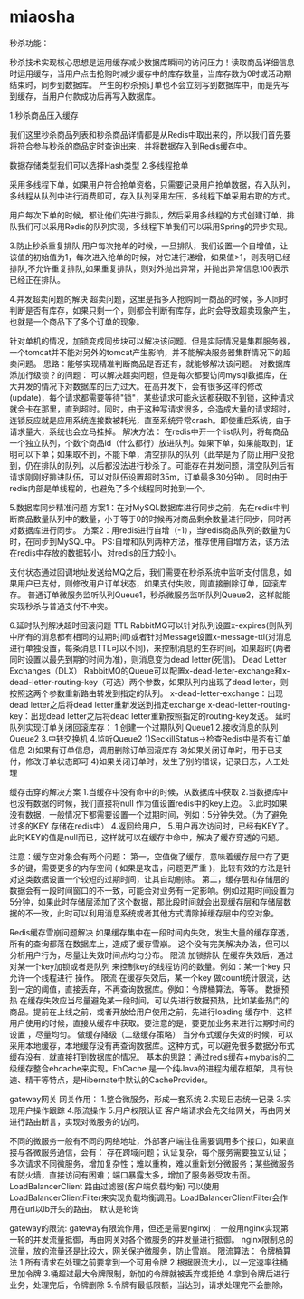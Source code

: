 # miaosha
秒杀功能：

秒杀技术实现核心思想是运用缓存减少数据库瞬间的访问压力！读取商品详细信息时运用缓存，当用户点击抢购时减少缓存中的库存数量，当库存数为0时或活动期结束时，同步到数据库。 产生的秒杀预订单也不会立刻写到数据库中，而是先写到缓存，当用户付款成功后再写入数据库。

1.秒杀商品压入缓存

我们这里秒杀商品列表和秒杀商品详情都是从Redis中取出来的，所以我们首先要将符合参与秒杀的商品定时查询出来，并将数据存入到Redis缓存中。

数据存储类型我们可以选择Hash类型
2.多线程抢单

采用多线程下单，如果用户符合抢单资格，只需要记录用户抢单数据，存入队列，多线程从队列中进行消费即可，存入队列采用左压，多线程下单采用右取的方式。

用户每次下单的时候，都让他们先进行排队，然后采用多线程的方式创建订单，排队我们可以采用Redis的队列实现，多线程下单我们可以采用Spring的异步实现。

3.防止秒杀重复排队
用户每次抢单的时候，一旦排队，我们设置一个自增值，让该值的初始值为1，每次进入抢单的时候，对它进行递增，如果值>1，则表明已经排队,不允许重复排队,如果重复排队，则对外抛出异常，并抛出异常信息100表示已经正在排队。

4.并发超卖问题的解决
超卖问题，这里是指多人抢购同一商品的时候，多人同时判断是否有库存，如果只剩一个，则都会判断有库存，此时会导致超卖现象产生，也就是一个商品下了多个订单的现象。

针对单机的情况，加锁变成同步块可以解决该问题。但是实际情况是集群服务器，一个tomcat并不能对另外的tomcat产生影响，并不能解决服务器集群情况下的超卖问题。
思路：能够实现精准判断商品是否还有，就能够解决该问题。
对数据库添加行级锁？的问题：
可以解决超卖问题，但是每次都要访问mysql数据库，在大并发的情况下对数据库的压力过大。在高并发下，会有很多这样的修改(update)，每个请求都需要等待"锁"，某些请求可能永远都获取不到锁，这种请求就会卡在那里，直到超时。同时，由于这种写请求很多，会造成大量的请求超时，连锁反应就是应用系统连接数被耗光，直至系统异常crash。即使重启系统，由于请求量大，系统也会立马挂掉。
解决方法：
在redis中开一个list队列，将每商品一个独立队列，个数个商品id（什么都行）放进队列。如果下单，如果能取到，证明可以下单；如果取不到，不能下单，清空排队的队列（此举是为了防止用户没抢到，仍在排队的队列，以后都没法进行秒杀了。可能存在并发问题，清空队列后有请求刚刚好排进队伍，可以对队伍设置超时35m，订单最多30分钟）。
同时由于redis内部是单线程的，也避免了多个线程同时抢到一个。

5.数据库同步精准问题
方案1：在对MySQL数据库进行同步之前，先在redis中判断商品数量队列中的数量，小于等于0的时候再对商品剩余数量进行同步，同时再对数据库进行同步。
方案2：用redis进行自增（-1），当redis商品队列的数量为0时，在同步到MySQL中。
PS:自增和队列两种方法，推荐使用自增方法，该方法在redis中存放的数据较小，对redis的压力较小。

支付状态通过回调地址发送给MQ之后，我们需要在秒杀系统中监听支付信息，如果用户已支付，则修改用户订单状态，如果支付失败，则直接删除订单，回滚库存。
普通订单微服务监听队列Queue1，秒杀微服务监听队列Queue2，这样就能实现秒杀与普通支付不冲突。

6.延时队列解决超时回滚问题
TTL
RabbitMQ可以针对队列设置x-expires(则队列中所有的消息都有相同的过期时间)或者针对Message设置x-message-ttl(对消息进行单独设置，每条消息TTL可以不同)，来控制消息的生存时间，如果超时(两者同时设置以最先到期的时间为准)，则消息变为dead letter(死信)。
Dead Letter Exchanges（DLX）
RabbitMQ的Queue可以配置x-dead-letter-exchange和x-dead-letter-routing-key（可选）两个参数，如果队列内出现了dead letter，则按照这两个参数重新路由转发到指定的队列。
x-dead-letter-exchange：出现dead letter之后将dead letter重新发送到指定exchange
x-dead-letter-routing-key：出现dead letter之后将dead letter重新按照指定的routing-key发送。
延时队列实现订单关闭回滚库存：
1.创建一个过期队列  Queue1
2.接收消息的队列    Queue2
3.中转交换机
4.监听Queue2
	1)SeckillStatus->检查Redis中是否有订单信息
	2)如果有订单信息，调用删除订单回滚库存
	3)如果关闭订单时，用于已支付，修改订单状态即可
	4)如果关闭订单时，发生了别的错误，记录日志，人工处理

缓存击穿的解决方案
1.当缓存中没有命中的时候，从数据库中获取
2.当数据库中也没有数据的时候，我们直接将null 作为值设置redis中的key上边。
3.此时如果没有数据，一般情况下都需要设置一个过期时间，例如：5分钟失效。（为了避免过多的KEY 存储在redis中）
4.返回给用户，
5.用户再次访问时，已经有KEY了。此时KEY的值是null而已，这样就可以在缓存中命中，解决了缓存穿透的问题。

注意：缓存空对象会有两个问题：
第一，空值做了缓存，意味着缓存层中存了更多的键，需要更多的内存空间 ( 如果是攻击，问题更严重 )，比较有效的方法是针对这类数据设置一个较短的过期时间，让其自动剔除。
第二，缓存层和存储层的数据会有一段时间窗口的不一致，可能会对业务有一定影响。例如过期时间设置为 5分钟，如果此时存储层添加了这个数据，那此段时间就会出现缓存层和存储层数据的不一致，此时可以利用消息系统或者其他方式清除掉缓存层中的空对象。

Redis缓存雪崩问题解决
如果缓存集中在一段时间内失效，发生大量的缓存穿透，所有的查询都落在数据库上，造成了缓存雪崩。
这个没有完美解决办法，但可以分析用户行为，尽量让失效时间点均匀分布。
限流 加锁排队
在缓存失效后，通过对某一个key加锁或者是队列 来控制key的线程访问的数量。例如：某一个key 只允许一个线程进行 操作。
限流
在缓存失效后，某一个key 做count统计限流，达到一定的阈值，直接丢弃，不再查询数据库。例如：令牌桶算法。等等。
数据预热
在缓存失效应当尽量避免某一段时间，可以先进行数据预热，比如某些热门的商品。提前在上线之前，或者开放给用户使用之前，先进行loading 缓存中，这样用户使用的时候，直接从缓存中获取。要注意的是，要更加业务来进行过期时间的设置 ，尽量均匀。
做缓存降级（二级缓存策略）
当分布式缓存失效的时候，可以采用本地缓存，本地缓存没有再查询数据库。这种方式，可以避免很多数据分布式缓存没有，就直接打到数据库的情况。
基本的思路：通过redis缓存+mybatis的二级缓存整合ehcache来实现。EhCache 是一个纯Java的进程内缓存框架，具有快速、精干等特点，是Hibernate中默认的CacheProvider。

gateway网关
网关作用：
1.整合微服务，形成一套系统
2.实现日志统一记录
3.实现用户操作跟踪
4.限流操作
5.用户权限认证
客户端请求会先交给网关，再由网关进行路由断言，实现对微服务的访问。

不同的微服务一般有不同的网络地址，外部客户端往往需要调用多个接口，如果直接与各微服务通信，会有：
存在跨域问题；认证复杂，每个服务需要独立认证；多次请求不同微服务，增加复杂性；难以重构，难以重新划分微服务；某些微服务有防火墙，直接访问有困难；端口暴露太多，增加了服务器受攻击面。
LoadBalancerClient 路由过滤器(客户端负载均衡)
可以使用LoadBalancerClientFilter来实现负载均衡调用。LoadBalancerClientFilter会作用在url以lb开头的路由。
默认是轮询

gateway的限流:
gateway有限流作用，但还是需要nginxj：
一般用nginx实现第一轮的并发流量抵御，再由网关对各个微服务的并发量进行抵御。
nginx限制总的流量，放的流量还是比较大，网关保护微服务，防止雪崩。
限流算法： 令牌桶算法
1.所有请求在处理之前要拿到一个可用令牌
2.根据限流大小，以一定速率往桶里加令牌
3.桶超过最大令牌限制，新加的令牌就被丢弃或拒绝
4.拿到令牌后进行业务，处理完后，令牌删除
5.令牌有最低限额，当达到，请求处理完不会删除，
